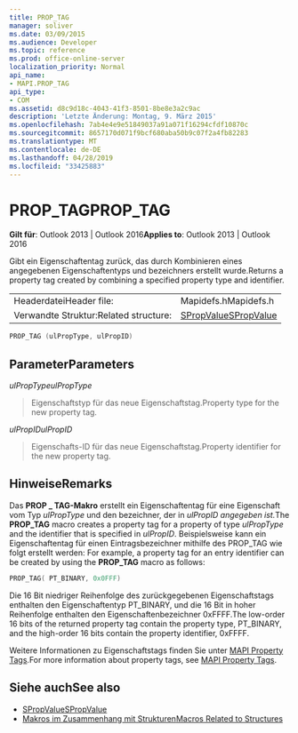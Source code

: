 ```yaml
---
title: PROP_TAG
manager: soliver
ms.date: 03/09/2015
ms.audience: Developer
ms.topic: reference
ms.prod: office-online-server
localization_priority: Normal
api_name:
- MAPI.PROP_TAG
api_type:
- COM
ms.assetid: d8c9d18c-4043-41f3-8501-8be8e3a2c9ac
description: 'Letzte Änderung: Montag, 9. März 2015'
ms.openlocfilehash: 7ab4e4e9e51849037a91a071f16294cfdf10870c
ms.sourcegitcommit: 8657170d071f9bcf680aba50b9c07f2a4fb82283
ms.translationtype: MT
ms.contentlocale: de-DE
ms.lasthandoff: 04/28/2019
ms.locfileid: "33425883"
---
```

# <a name="prop_tag"></a><span data-ttu-id="1aead-103">PROP_TAG</span><span class="sxs-lookup"><span data-stu-id="1aead-103">PROP_TAG</span></span>

<span data-ttu-id="1aead-104">**Gilt für**: Outlook 2013 | Outlook 2016</span><span class="sxs-lookup"><span data-stu-id="1aead-104">**Applies to**: Outlook 2013 | Outlook 2016</span></span> 
  
<span data-ttu-id="1aead-105">Gibt ein Eigenschaftentag zurück, das durch Kombinieren eines angegebenen Eigenschaftentyps und bezeichners erstellt wurde.</span><span class="sxs-lookup"><span data-stu-id="1aead-105">Returns a property tag created by combining a specified property type and identifier.</span></span> 
  
|||
|:-----|:-----|
|<span data-ttu-id="1aead-106">Headerdatei</span><span class="sxs-lookup"><span data-stu-id="1aead-106">Header file:</span></span>  <br/> |<span data-ttu-id="1aead-107">Mapidefs.h</span><span class="sxs-lookup"><span data-stu-id="1aead-107">Mapidefs.h</span></span>  <br/> |
|<span data-ttu-id="1aead-108">Verwandte Struktur:</span><span class="sxs-lookup"><span data-stu-id="1aead-108">Related structure:</span></span>  <br/> |[<span data-ttu-id="1aead-109">SPropValue</span><span class="sxs-lookup"><span data-stu-id="1aead-109">SPropValue</span></span>](spropvalue.md) <br/> |
   
```cpp
PROP_TAG (ulPropType, ulPropID)
```

## <a name="parameters"></a><span data-ttu-id="1aead-110">Parameter</span><span class="sxs-lookup"><span data-stu-id="1aead-110">Parameters</span></span>

<span data-ttu-id="1aead-111">_ulPropType_</span><span class="sxs-lookup"><span data-stu-id="1aead-111">_ulPropType_</span></span>
  
> <span data-ttu-id="1aead-112">Eigenschaftstyp für das neue Eigenschaftstag.</span><span class="sxs-lookup"><span data-stu-id="1aead-112">Property type for the new property tag.</span></span>
    
<span data-ttu-id="1aead-113">_ulPropID_</span><span class="sxs-lookup"><span data-stu-id="1aead-113">_ulPropID_</span></span>
  
> <span data-ttu-id="1aead-114">Eigenschafts-ID für das neue Eigenschaftstag.</span><span class="sxs-lookup"><span data-stu-id="1aead-114">Property identifier for the new property tag.</span></span>
    
## <a name="remarks"></a><span data-ttu-id="1aead-115">Hinweise</span><span class="sxs-lookup"><span data-stu-id="1aead-115">Remarks</span></span>

<span data-ttu-id="1aead-116">Das **PROP \_ TAG-Makro** erstellt ein Eigenschaftentag für eine Eigenschaft vom Typ _ulPropType_ und den bezeichner, der in _ulPropID angegeben ist._</span><span class="sxs-lookup"><span data-stu-id="1aead-116">The **PROP\_TAG** macro creates a property tag for a property of type  _ulPropType_ and the identifier that is specified in  _ulPropID_.</span></span> <span data-ttu-id="1aead-117">Beispielsweise kann ein Eigenschaftentag für einen Eintragsbezeichner mithilfe des PROP_TAG wie folgt erstellt werden: </span><span class="sxs-lookup"><span data-stu-id="1aead-117">For example, a property tag for an entry identifier can be created by using the **PROP_TAG** macro as follows:</span></span> 
  
```cpp
PROP_TAG( PT_BINARY, 0x0FFF)

```

<span data-ttu-id="1aead-118">Die 16 Bit niedriger Reihenfolge des zurückgegebenen Eigenschaftstags enthalten den Eigenschaftentyp PT_BINARY, und die 16 Bit in hoher Reihenfolge enthalten den Eigenschaftenbezeichner 0xFFFF.</span><span class="sxs-lookup"><span data-stu-id="1aead-118">The low-order 16 bits of the returned property tag contain the property type, PT_BINARY, and the high-order 16 bits contain the property identifier, 0xFFFF.</span></span>
  
<span data-ttu-id="1aead-119">Weitere Informationen zu Eigenschaftstags finden Sie unter [MAPI Property Tags](mapi-property-tags.md).</span><span class="sxs-lookup"><span data-stu-id="1aead-119">For more information about property tags, see [MAPI Property Tags](mapi-property-tags.md).</span></span>
  
## <a name="see-also"></a><span data-ttu-id="1aead-120">Siehe auch</span><span class="sxs-lookup"><span data-stu-id="1aead-120">See also</span></span>

- [<span data-ttu-id="1aead-121">SPropValue</span><span class="sxs-lookup"><span data-stu-id="1aead-121">SPropValue</span></span>](spropvalue.md)
- [<span data-ttu-id="1aead-122">Makros im Zusammenhang mit Strukturen</span><span class="sxs-lookup"><span data-stu-id="1aead-122">Macros Related to Structures</span></span>](macros-related-to-structures.md)

